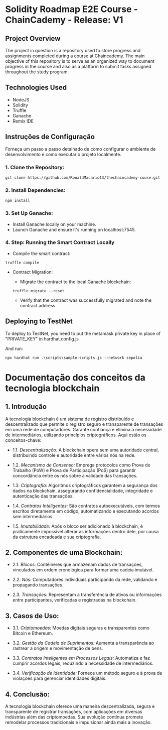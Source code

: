 # Solidity Roadmap E2E Course - ChainCademy - Release: V1

## Project Overview
The project in question is a repository used to store progress and assignments completed during a course at Chaincademy. The main objective of this repository is to serve as an organized way to document progress in the course and also as a platform to submit tasks assigned throughout the study program.

## Technologies Used

  - NodeJS
  - Solidity
  - Truffle
  - Ganache
  - Remix IDE

## Instruções de Configuração
Forneça um passo a passo detalhado de como configurar o ambiente de desenvolvimento e como executar o projeto localmente.

  ### 1. Clone the Repository:

  ```
  git clone https://github.com/RonaldMacario13/thechaincademy-couse.git
  ```

  ### 2. Install Dependencies:

  ```
  npm install
  ```

  ### 3. Set Up Ganache:

  - Install Ganache locally on your machine.
  - Launch Ganache and ensure it's running on localhost:7545.

  ### 4. Step: Running the Smart Contract Locally

  - Compile the smart contract:

  ```
  truffle compile
  ```
  
  - Contract Migration:
  
    - Migrate the contract to the local Ganache blockchain:

    ```
    truffle migrate --reset
    ```

    - Verify that the contract was successfully migrated and note the contract address.

## Deploying to TestNet

To deploy to TestNet, you need to put the metamask private key in place of "PRIVATE_KEY" in hardhat.config.js

And run:
```
npx hardhat run .\scripts\sample-scripts.js --network sepolia
```

# Documentação dos conceitos da tecnologia blockchain

## 1. Introdução

A tecnologia blockchain é um sistema de registro distribuído e descentralizado que permite o registro seguro e transparente de transações em uma rede de computadores. Garante confiança e elimina a necessidade de intermediários, utilizando princípios criptográficos. Aqui estão os conceitos-chave:

  - 1.1. *Descentralização:* A blockchain opera sem uma autoridade central, distribuindo controle e autoridade entre vários nós na rede.

  - 1.2. *Mecanismo de Consenso:* Emprega protocolos como Prova de Trabalho (PoW) e Prova de Participação (PoS) para garantir concordância entre os nós sobre a validade das transações.

  - 1.3. *Criptografia:* Algoritmos criptográficos garantem a segurança dos dados na blockchain, assegurando confidencialidade, integridade e autenticação das transações.

  - 1.4. *Contratos Inteligentes:* São contratos autoexecutáveis, com termos escritos diretamente em código, automatizando e executando acordos sem intermediários.

  - 1.5. *Imutabilidade:* Após o bloco ser adicionado à blockchain, é praticamente impossível alterar as informações dentro dele, por causa da estrutura encadeada e sua criptografia.

## 2. Componentes de uma Blockchain:

  - 2.1. *Blocos:* Contêineres que armazenam dados de transações, vinculados em ordem cronológica para formar uma cadeia imutável.

  - 2.2. *Nós:* Computadores individuais participando da rede, validando e propagando transações.

  - 2.3. *Transações:* Representam a transferência de ativos ou informações entre participantes, verificadas e registradas na blockchain.

## 3. Casos de Uso:

  - 3.1. *Criptomoedas:* Moedas digitais seguras e transparentes como Bitcoin e Ethereum.

  - 3.2. *Gestão da Cadeia de Suprimentos:* Aumenta a transparência ao rastrear a origem e movimentação de bens.

  - 3.3. *Contratos Inteligentes em Processos Legais:* Automatiza e faz cumprir acordos legais, reduzindo a necessidade de intermediários.

  - 3.4. *Verificação de Identidade:* Fornece um método seguro e à prova de violações para gerenciar identidades digitais.

## 4. Conclusão:

A tecnologia blockchain oferece uma maneira descentralizada, segura e transparente de registrar transações, com aplicações em diversas indústrias além das criptomoedas. Sua evolução contínua promete remodelar processos tradicionais e impulsionar ainda mais a inovação.
